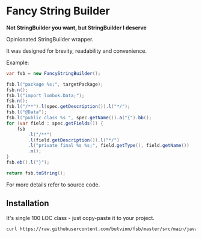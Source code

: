 # Fancy String Builder

**Not StringBuilder you want, but StringBuilder I deserve**

Opinionated StringBuilder wrapper.

It was designed for brevity, readability and convenience.

Example:

```java
var fsb = new FancyStringBuilder();

fsb.l("package %s;", targetPackage);
fsb.n();
fsb.l("import lombok.Data;");
fsb.n();
fsb.l("/**").l(spec.getDescription()).l("*/");
fsb.l("@Data");
fsb.l("public class %s ", spec.getName()).a("{").bb();
for (var field : spec.getFields()) {
    fsb
        .l("/**")
        .l(field.getDescription()).l("*/")
        .l("private final %s %s;", field.getType(), field.getName())
        .n();
}
fsb.eb().l("}");

return fsb.toString();
```

For more details refer to source code.


## Installation

It's single 100 LOC class - just copy-paste it to your project.

```bash
curl https://raw.githubusercontent.com/butvinm/fsb/master/src/main/java/butvinm/fsb/FancyStringBuilder.java -O
```
